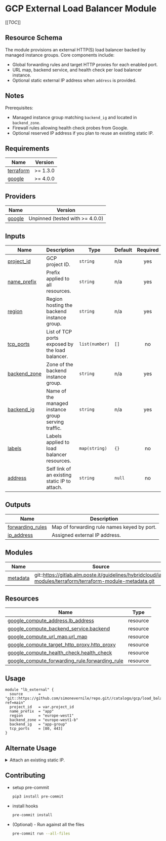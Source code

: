 # GCP External Load Balancer Module

[[_TOC_]]

## Resource Schema
The module provisions an external HTTP(S) load balancer backed by managed instance groups. Core components include:

- Global forwarding rules and target HTTP proxies for each enabled port.
- URL map, backend service, and health check per load balancer instance.
- Optional static external IP address when `address` is provided.

## Notes
Prerequisites:

- Managed instance group matching `backend_ig` and located in `backend_zone`.
- Firewall rules allowing health check probes from Google.
- Optional reserved IP address if you plan to reuse an existing static IP.

## Requirements

| Name | Version |
|------|---------|
| <a name="requirement_terraform"></a> [terraform](#requirement_terraform) | >= 1.3.0 |
| <a name="requirement_google"></a> [google](#requirement_google) | >= 4.0.0 |

## Providers

| Name | Version |
|------|---------|
| <a name="provider_google"></a> [google](#provider_google) | Unpinned (tested with >= 4.0.0) |

## Inputs

| Name | Description | Type | Default | Required |
|------|-------------|------|---------|:--------:|
| <a name="input_project_id"></a> [project_id](#input_project_id) | GCP project ID. | `string` | n/a | yes |
| <a name="input_name_prefix"></a> [name_prefix](#input_name_prefix) | Prefix applied to all resources. | `string` | n/a | yes |
| <a name="input_region"></a> [region](#input_region) | Region hosting the backend instance group. | `string` | n/a | yes |
| <a name="input_tcp_ports"></a> [tcp_ports](#input_tcp_ports) | List of TCP ports exposed by the load balancer. | `list(number)` | `[]` | no |
| <a name="input_backend_zone"></a> [backend_zone](#input_backend_zone) | Zone of the backend instance group. | `string` | n/a | yes |
| <a name="input_backend_ig"></a> [backend_ig](#input_backend_ig) | Name of the managed instance group serving traffic. | `string` | n/a | yes |
| <a name="input_labels"></a> [labels](#input_labels) | Labels applied to load balancer resources. | `map(string)` | `{}` | no |
| <a name="input_address"></a> [address](#input_address) | Self link of an existing static IP to attach. | `string` | `null` | no |

## Outputs

| Name | Description |
|------|-------------|
| <a name="output_forwarding_rules"></a> [forwarding_rules](#output_forwarding_rules) | Map of forwarding rule names keyed by port. |
| <a name="output_ip_address"></a> [ip_address](#output_ip_address) | Assigned external IP address. |

## Modules

| Name | Source | Version |
|------|--------|---------|
| <a name="module_metadata"></a> [metadata](#module_metadata) | git::https://gitlab.alm.poste.it/guidelines/hybridcloud/iac-modules/terraform/terraform-module-metadata.git | v1.0.1 |

## Resources

| Name | Type |
|------|------|
| [google_compute_address.lb_address](https://registry.terraform.io/providers/hashicorp/google/latest/docs/resources/compute_address) | resource |
| [google_compute_backend_service.backend](https://registry.terraform.io/providers/hashicorp/google/latest/docs/resources/compute_backend_service) | resource |
| [google_compute_url_map.url_map](https://registry.terraform.io/providers/hashicorp/google/latest/docs/resources/compute_url_map) | resource |
| [google_compute_target_http_proxy.http_proxy](https://registry.terraform.io/providers/hashicorp/google/latest/docs/resources/compute_target_http_proxy) | resource |
| [google_compute_health_check.health_check](https://registry.terraform.io/providers/hashicorp/google/latest/docs/resources/compute_health_check) | resource |
| [google_compute_forwarding_rule.forwarding_rule](https://registry.terraform.io/providers/hashicorp/google/latest/docs/resources/compute_forwarding_rule) | resource |

## Usage
```hcl
module "lb_external" {
  source       = "git::https://github.com/simonevernile/repo.git//catalogo/gcp/load_balancer_external?ref=main"
  project_id   = var.project_id
  name_prefix  = "app"
  region       = "europe-west1"
  backend_zone = "europe-west1-b"
  backend_ig   = "app-group"
  tcp_ports    = [80, 443]
}
```

## Alternate Usage
<details>
<summary>Attach an existing static IP.</summary>

```hcl
module "lb_external_static" {
  source       = "git::https://github.com/simonevernile/repo.git//catalogo/gcp/load_balancer_external?ref=main"
  project_id   = var.project_id
  name_prefix  = "app"
  region       = "europe-west1"
  backend_zone = "europe-west1-b"
  backend_ig   = "app-group"
  tcp_ports    = [443]
  address      = google_compute_address.static_ip.self_link
}
```
</details>

## Contributing
* setup pre-commit

    ```bash
    pip3 install pre-commit
    ```

* install hooks

    ```bash
    pre-commit install
    ```

* (Optional) - Run against all the files

    ```bash
    pre-commit run --all-files
    ```
